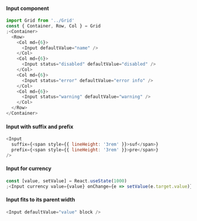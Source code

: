 #### Input component

```js
import Grid from '../Grid'
const { Container, Row, Col } = Grid
;<Container>
  <Row>
    <Col md={6}>
      <Input defaultValue="name" />
    </Col>
    <Col md={6}>
      <Input status="disabled" defaultValue="disabled" />
    </Col>
    <Col md={6}>
      <Input status="error" defaultValue="error info" />
    </Col>
    <Col md={6}>
      <Input status="warning" defaultValue="warning" />
    </Col>
  </Row>
</Container>
```

#### Input with suffix and prefix

```js
<Input
  suffix={<span style={{ lineHeight: '3rem' }}>suf</span>}
  prefix={<span style={{ lineHeight: '3rem' }}>pre</span>}
/>
```

#### Input for currency

```js
const [value, setValue] = React.useState(1000)
;<Input currency value={value} onChange={e => setValue(e.target.value)} />
```

#### Input fits to its parent width

```js
<Input defaultValue="value" block />
```

